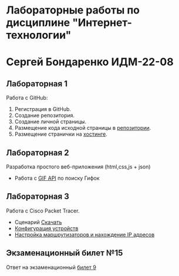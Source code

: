 # Лабораторные работы по дисциплине "Интернет-технологии"

# Сергей Бондаренко ИДМ-22-08

## Лабораторная 1
Работа с GitHub:
1. Регистрация в GitHub.
2. Создание репозитория.
3. Создание личной страницы.
4. Размещение кода исходной страницы в [репозитории](https://github.com/sergeybond99/Internet-technologies). 
5. Размещение странички на [хостинге](https://sergeybond99.github.io/Internet-technologies/index.html).

## Лабораторная 2
Разработка простого веб-приложения (html,css,js + json)
+ Работа с [GIF API](https://github.com/sergeybond99/Internet-technologies/blob/master/API/index.html) по поиску Гифок

## Лабораторная 3
Работа с Cisco Packet Tracer.
* Сценарий [Скачать](https://github.com/sergeybond99/Internet-technologies/blob/master/Cisco/Проект.pka)
* [Конфигурация устройств](https://github.com/sergeybond99/Internet-technologies/blob/master/Cisco/Конфигурация%20устройств.pdf)
* [Настройка маршрутизаторов и нахождение IP адресов](https://github.com/sergeybond99/Internet-technologies/blob/master/Cisco/Настройка%20маршрутизаторов%20и%20нахождение%20IP%20адресов.txt)

## Экзаменационный билет №15
Ответ на экзаменационный [билет 9](https://github.com/stankin/inet-2022/wiki/exam09)

